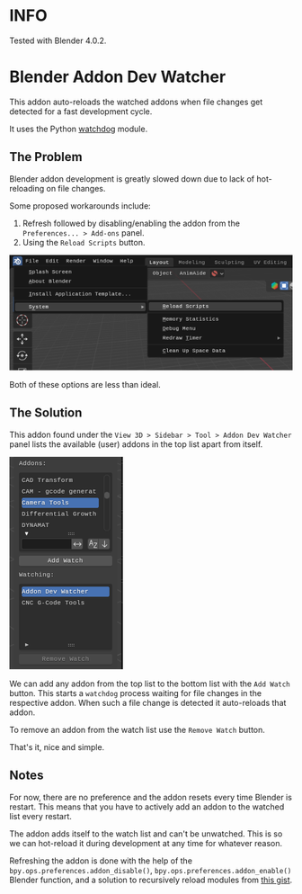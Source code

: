 # INFO

Tested with Blender 4.0.2.

# Blender Addon Dev Watcher

This addon auto-reloads the watched addons when file changes get detected for a fast development cycle.

It uses the Python [watchdog](https://github.com/gorakhargosh/watchdog) module.

## The Problem

Blender addon development is greatly slowed down due to lack of hot-reloading on file changes.

Some proposed workarounds include:

1. Refresh followed by disabling/enabling the addon from the `Preferences... > Add-ons` panel.
2. Using the `Reload Scripts` button.

![](readme/reload-scripts.png)

Both of these options are less than ideal.

## The Solution

This addon found under the `View 3D > Sidebar > Tool > Addon Dev Watcher` panel lists the available (user) addons in the top list apart from itself.

![](readme/addon-dev-watcher.png)

We can add any addon from the top list to the bottom list with the `Add Watch` button. This starts a `watchdog` process waiting for file changes in the respective addon. When such a file change is detected it auto-reloads that addon.

To remove an addon from the watch list use the `Remove Watch` button.

That's it, nice and simple.

## Notes

For now, there are no preference and the addon resets every time Blender is restart. This means that you have to actively add an addon to the watched list every restart.

The addon adds itself to the watch list and can't be unwatched. This is so we can hot-reload it during development at any time for whatever reason.

Refreshing the addon is done with the help of the `bpy.ops.preferences.addon_disable()`, `bpy.ops.preferences.addon_enable()` Blender function, and a solution to recursively reload modules from [this gist](https://gist.github.com/KristianHolsheimer/f139646259056c1dffbf79169f84c5de).
